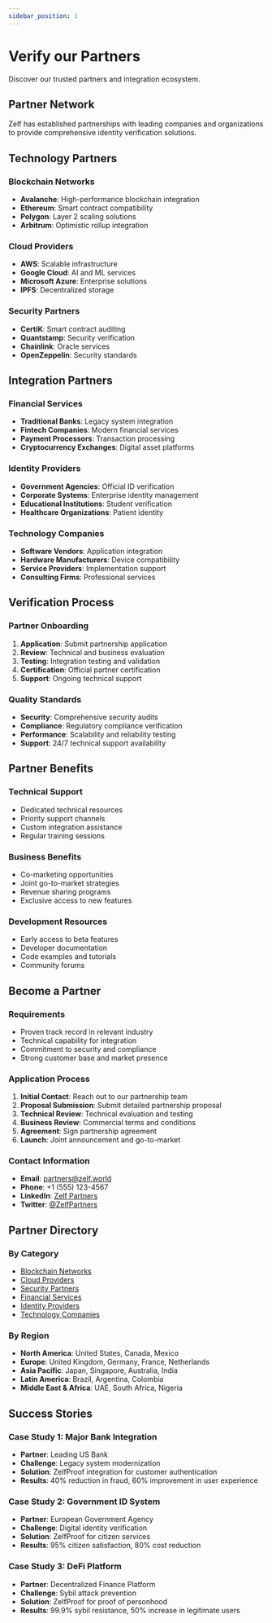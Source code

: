 ```yaml
---
sidebar_position: 1
---
```


# Verify our Partners

Discover our trusted partners and integration ecosystem.

## Partner Network

Zelf has established partnerships with leading companies and organizations to provide comprehensive identity verification solutions.

## Technology Partners

### Blockchain Networks
- **Avalanche**: High-performance blockchain integration
- **Ethereum**: Smart contract compatibility
- **Polygon**: Layer 2 scaling solutions
- **Arbitrum**: Optimistic rollup integration

### Cloud Providers
- **AWS**: Scalable infrastructure
- **Google Cloud**: AI and ML services
- **Microsoft Azure**: Enterprise solutions
- **IPFS**: Decentralized storage

### Security Partners
- **CertiK**: Smart contract auditing
- **Quantstamp**: Security verification
- **Chainlink**: Oracle services
- **OpenZeppelin**: Security standards

## Integration Partners

### Financial Services
- **Traditional Banks**: Legacy system integration
- **Fintech Companies**: Modern financial services
- **Payment Processors**: Transaction processing
- **Cryptocurrency Exchanges**: Digital asset platforms

### Identity Providers
- **Government Agencies**: Official ID verification
- **Corporate Systems**: Enterprise identity management
- **Educational Institutions**: Student verification
- **Healthcare Organizations**: Patient identity

### Technology Companies
- **Software Vendors**: Application integration
- **Hardware Manufacturers**: Device compatibility
- **Service Providers**: Implementation support
- **Consulting Firms**: Professional services

## Verification Process

### Partner Onboarding
1. **Application**: Submit partnership application
2. **Review**: Technical and business evaluation
3. **Testing**: Integration testing and validation
4. **Certification**: Official partner certification
5. **Support**: Ongoing technical support

### Quality Standards
- **Security**: Comprehensive security audits
- **Compliance**: Regulatory compliance verification
- **Performance**: Scalability and reliability testing
- **Support**: 24/7 technical support availability

## Partner Benefits

### Technical Support
- Dedicated technical resources
- Priority support channels
- Custom integration assistance
- Regular training sessions

### Business Benefits
- Co-marketing opportunities
- Joint go-to-market strategies
- Revenue sharing programs
- Exclusive access to new features

### Development Resources
- Early access to beta features
- Developer documentation
- Code examples and tutorials
- Community forums

## Become a Partner

### Requirements
- Proven track record in relevant industry
- Technical capability for integration
- Commitment to security and compliance
- Strong customer base and market presence

### Application Process
1. **Initial Contact**: Reach out to our partnership team
2. **Proposal Submission**: Submit detailed partnership proposal
3. **Technical Review**: Technical evaluation and testing
4. **Business Review**: Commercial terms and conditions
5. **Agreement**: Sign partnership agreement
6. **Launch**: Joint announcement and go-to-market

### Contact Information
- **Email**: partners@zelf.world
- **Phone**: +1 (555) 123-4567
- **LinkedIn**: [Zelf Partners](https://linkedin.com/company/zelf)
- **Twitter**: [@ZelfPartners](https://twitter.com/zelfpartners)

## Partner Directory

### By Category
- [Blockchain Networks](#blockchain-networks)
- [Cloud Providers](#cloud-providers)
- [Security Partners](#security-partners)
- [Financial Services](#financial-services)
- [Identity Providers](#identity-providers)
- [Technology Companies](#technology-companies)

### By Region
- **North America**: United States, Canada, Mexico
- **Europe**: United Kingdom, Germany, France, Netherlands
- **Asia Pacific**: Japan, Singapore, Australia, India
- **Latin America**: Brazil, Argentina, Colombia
- **Middle East & Africa**: UAE, South Africa, Nigeria

## Success Stories

### Case Study 1: Major Bank Integration
- **Partner**: Leading US Bank
- **Challenge**: Legacy system modernization
- **Solution**: ZelfProof integration for customer authentication
- **Results**: 40% reduction in fraud, 60% improvement in user experience

### Case Study 2: Government ID System
- **Partner**: European Government Agency
- **Challenge**: Digital identity verification
- **Solution**: ZelfProof for citizen services
- **Results**: 95% citizen satisfaction, 80% cost reduction

### Case Study 3: DeFi Platform
- **Partner**: Decentralized Finance Platform
- **Challenge**: Sybil attack prevention
- **Solution**: ZelfProof for proof of personhood
- **Results**: 99.9% sybil resistance, 50% increase in legitimate users
